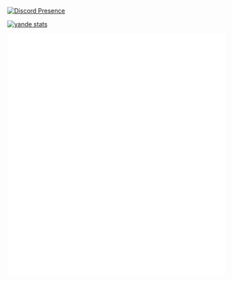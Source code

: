 [![Discord Presence](https://lanyard.cnrad.dev/api/1014588310036951120?showDisplayName=true&idleMessage=Not%20doin%20crap)](https://discord.com/users/1014588310036951120)

[![yande stats](https://github-readme-stats.vercel.app/api?username=thenatally)](https://github.com/thenatally/)

[![yande stats](https://raw.githubusercontent.com/thenatally/thenatally/main/github-metrics.svg)](https://github.com/thenatally/)
